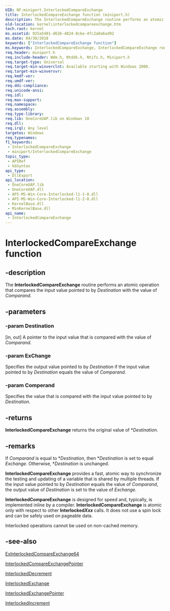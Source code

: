 ```yaml
---
UID: NF:miniport.InterlockedCompareExchange
title: InterlockedCompareExchange function (miniport.h)
description: The InterlockedCompareExchange routine performs an atomic operation that compares the input value pointed to by Destination with the value of Comparand.
old-location: kernel\interlockedcompareexchange.htm
tech.root: kernel
ms.assetid: 925a5481-d626-4824-8cbe-4fc2a0a6ad92
ms.date: 04/30/2018
keywords: ["InterlockedCompareExchange function"]
ms.keywords: InterlockedCompareExchange, InterlockedCompareExchange routine [Kernel-Mode Driver Architecture], k102_d40d8288-4c0d-43ed-af9f-3f9afabe1455.xml, kernel.interlockedcompareexchange, wdm/InterlockedCompareExchange
req.header: miniport.h
req.include-header: Wdm.h, Ntddk.h, Ntifs.h, Miniport.h
req.target-type: Universal
req.target-min-winverclnt: Available starting with Windows 2000.
req.target-min-winversvr: 
req.kmdf-ver: 
req.umdf-ver: 
req.ddi-compliance: 
req.unicode-ansi: 
req.idl: 
req.max-support: 
req.namespace: 
req.assembly: 
req.type-library: 
req.lib: OneCoreUAP.lib on Windows 10
req.dll: 
req.irql: Any level
targetos: Windows
req.typenames: 
f1_keywords:
 - InterlockedCompareExchange
 - miniport/InterlockedCompareExchange
topic_type:
 - APIRef
 - kbSyntax
api_type:
 - DllExport
api_location:
 - OneCoreUAP.lib
 - OneCoreUAP.dll
 - API-MS-Win-Core-Interlocked-l1-1-0.dll
 - API-MS-Win-Core-Interlocked-l1-2-0.dll
 - KernelBase.dll
 - MinKernelBase.dll
api_name:
 - InterlockedCompareExchange
---
```


# InterlockedCompareExchange function


## -description

The <b>InterlockedCompareExchange</b> routine performs an atomic operation that compares the input value pointed to by <i>Destination</i> with the value of <i>Comparand</i>.

## -parameters

### -param Destination 

[in, out]
A pointer to the input value that is compared with the value of <i>Comparand</i>.

### -param ExChange

<p>Specifies the output value pointed to by <i>Destination</i> if the input value pointed to by <i>Destination</i> equals the value of <i>Comparand</i>. </p>

### -param Comperand

<p>Specifies the value that is compared with the input value pointed to by <i>Destination</i>.</p>

## -returns

<b>InterlockedCompareExchange</b> returns the original value of *<i>Destination</i>.

## -remarks

If <i>Comparand</i> is equal to *<i>Destination</i>, then *<i>Destination</i> is set to equal <i>Exchange</i>. Otherwise, *<i>Destination</i> is unchanged.

<b>InterlockedCompareExchange</b> provides a fast, atomic way to synchronize the testing and updating of a variable that is shared by multiple threads. If the input value pointed to by <i>Destination</i> equals the value of <i>Comparand</i>, the output value of <i>Destination</i> is set to the value of <i>Exchange</i>. 

<b>InterlockedCompareExchange</b> is designed for speed and, typically, is implemented inline by a compiler. <b>InterlockedCompareExchange </b>is atomic only with respect to other <b>Interlocked<i>Xxx</i></b> calls. It does not use a spin lock and can be safely used on pageable data. 

Interlocked operations cannot be used on non-cached memory.

## -see-also

<a href="https://docs.microsoft.com/windows-hardware/drivers/ddi/wdm/nf-wdm-exinterlockedcompareexchange64">ExInterlockedCompareExchange64</a>



<a href="https://docs.microsoft.com/windows-hardware/drivers/ddi/wdm/nf-wdm-interlockedcompareexchangepointer">InterlockedCompareExchangePointer</a>



<a href="https://docs.microsoft.com/windows-hardware/drivers/ddi/wdm/nf-wdm-interlockeddecrement">InterlockedDecrement</a>



<a href="https://docs.microsoft.com/windows-hardware/drivers/ddi/wdm/nf-wdm-interlockedexchange">InterlockedExchange</a>



<a href="https://docs.microsoft.com/windows-hardware/drivers/ddi/wdm/nf-wdm-interlockedexchangepointer">InterlockedExchangePointer</a>



<a href="https://docs.microsoft.com/windows-hardware/drivers/ddi/wdm/nf-wdm-interlockedincrement">InterlockedIncrement</a>

